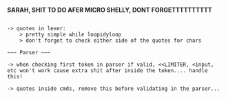 **SARAH, SHIT TO DO AFER MICRO SHELLY, DONT FORGETTTTTTTTTT**


~~~ Lexer ~~~

-> quotes in lexer: 
	> pretty simple while loopidyloop
	> don't forget to check either side of the quotes for chars

~~~ Parser ~~~

-> when checking first token in parser if valid, <<LIMITER, <input, etc won't work cause extra shit after inside the token.... handle this!

-> quotes inside cmds, remove this before validating in the parser...
